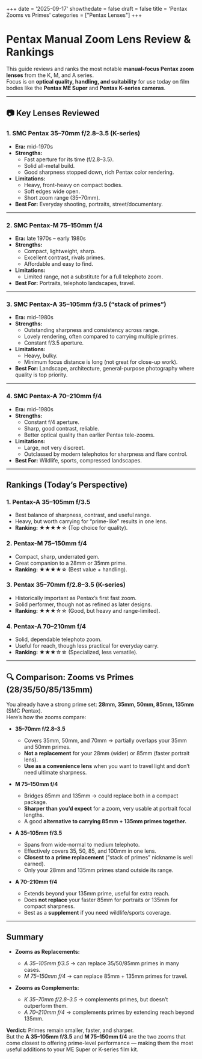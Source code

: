 +++
date = '2025-09-17'
showthedate = false
draft = false
title = 'Pentax Zooms vs Primes'
categories = ["Pentax Lenses"]
+++

# Pentax Manual Zoom Lens Review & Rankings

This guide reviews and ranks the most notable **manual-focus Pentax zoom lenses** from the K, M, and A series.  
Focus is on **optical quality, handling, and suitability** for use today on film bodies like the **Pentax ME Super** and **Pentax K-series cameras**.

---

## 📷 Key Lenses Reviewed

### 1. **SMC Pentax 35–70mm f/2.8–3.5 (K-series)**
- **Era:** mid–1970s  
- **Strengths:**  
  - Fast aperture for its time (f/2.8–3.5).  
  - Solid all-metal build.  
  - Good sharpness stopped down, rich Pentax color rendering.  
- **Limitations:**  
  - Heavy, front-heavy on compact bodies.  
  - Soft edges wide open.  
  - Short zoom range (35–70mm).  
- **Best For:** Everyday shooting, portraits, street/documentary.  

---

### 2. **SMC Pentax-M 75–150mm f/4**
- **Era:** late 1970s – early 1980s  
- **Strengths:**  
  - Compact, lightweight, sharp.  
  - Excellent contrast, rivals primes.  
  - Affordable and easy to find.  
- **Limitations:**  
  - Limited range, not a substitute for a full telephoto zoom.  
- **Best For:** Portraits, telephoto landscapes, travel.  

---

### 3. **SMC Pentax-A 35–105mm f/3.5 (“stack of primes”)**
- **Era:** mid–1980s  
- **Strengths:**  
  - Outstanding sharpness and consistency across range.  
  - Lovely rendering, often compared to carrying multiple primes.  
  - Constant f/3.5 aperture.  
- **Limitations:**  
  - Heavy, bulky.  
  - Minimum focus distance is long (not great for close-up work).  
- **Best For:** Landscape, architecture, general-purpose photography where quality is top priority.  

---

### 4. **SMC Pentax-A 70–210mm f/4**
- **Era:** mid–1980s  
- **Strengths:**  
  - Constant f/4 aperture.  
  - Sharp, good contrast, reliable.  
  - Better optical quality than earlier Pentax tele-zooms.  
- **Limitations:**  
  - Large, not very discreet.  
  - Outclassed by modern telephotos for sharpness and flare control.  
- **Best For:** Wildlife, sports, compressed landscapes.  

---

## Rankings (Today’s Perspective)

### **1. Pentax-A 35–105mm f/3.5**
- Best balance of sharpness, contrast, and useful range.  
- Heavy, but worth carrying for “prime-like” results in one lens.  
- **Ranking:** ★★★★☆ (Top choice for quality).  

### **2. Pentax-M 75–150mm f/4**
- Compact, sharp, underrated gem.  
- Great companion to a 28mm or 35mm prime.  
- **Ranking:** ★★★★☆ (Best value + handling).  

### **3. Pentax 35–70mm f/2.8–3.5 (K-series)**
- Historically important as Pentax’s first fast zoom.  
- Solid performer, though not as refined as later designs.  
- **Ranking:** ★★★☆☆ (Good, but heavy and range-limited).  

### **4. Pentax-A 70–210mm f/4**
- Solid, dependable telephoto zoom.  
- Useful for reach, though less practical for everyday carry.  
- **Ranking:** ★★★☆☆ (Specialized, less versatile).  

---

## 🔍 Comparison: Zooms vs Primes (28/35/50/85/135mm)

You already have a strong prime set: **28mm, 35mm, 50mm, 85mm, 135mm** (SMC Pentax).  
Here’s how the zooms compare:

- **35–70mm f/2.8–3.5**  
  - Covers 35mm, 50mm, and 70mm → partially overlaps your 35mm and 50mm primes.  
  - **Not a replacement** for your 28mm (wider) or 85mm (faster portrait lens).  
  - **Use as a convenience lens** when you want to travel light and don’t need ultimate sharpness.  

- **M 75–150mm f/4**  
  - Bridges 85mm and 135mm → could replace both in a compact package.  
  - **Sharper than you’d expect** for a zoom, very usable at portrait focal lengths.  
  - A good **alternative to carrying 85mm + 135mm primes together.**  

- **A 35–105mm f/3.5**  
  - Spans from wide-normal to medium telephoto.  
  - Effectively covers 35, 50, 85, and 100mm in one lens.  
  - **Closest to a prime replacement** (“stack of primes” nickname is well earned).  
  - Only your 28mm and 135mm primes stand outside its range.  

- **A 70–210mm f/4**  
  - Extends beyond your 135mm prime, useful for extra reach.  
  - Does **not replace** your faster 85mm for portraits or 135mm for compact sharpness.  
  - Best as a **supplement** if you need wildlife/sports coverage.  

---

## Summary

- **Zooms as Replacements:**  
  - *A 35–105mm f/3.5* → can replace 35/50/85mm primes in many cases.  
  - *M 75–150mm f/4* → can replace 85mm + 135mm primes for travel.  

- **Zooms as Complements:**  
  - *K 35–70mm f/2.8–3.5* → complements primes, but doesn’t outperform them.  
  - *A 70–210mm f/4* → complements primes by extending reach beyond 135mm.  

**Verdict:** Primes remain smaller, faster, and sharper.  
But the **A 35–105mm f/3.5** and **M 75–150mm f/4** are the two zooms that come closest to offering prime-level performance — making them the most useful additions to your ME Super or K-series film kit.
